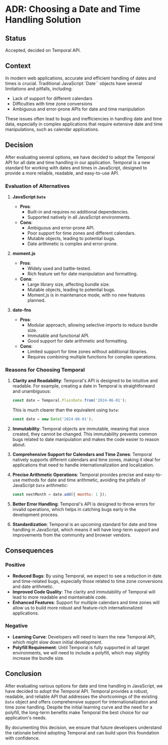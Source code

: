 # ADR: Choosing a Date and Time Handling Solution

## Status

Accepted, decided on Temporal API.

## Context

In modern web applications, accurate and efficient handling of dates and times is crucial. Traditional JavaScript `Date`` objects have several limitations and pitfalls, including:
- Lack of support for different calendars
- Difficulties with time zone conversions
- Ambiguous and error-prone APIs for date and time manipulation

These issues often lead to bugs and inefficiencies in handling date and time data, especially in complex applications that require extensive date and time manipulations, such as calendar applications.

## Decision

After evaluating several options, we have decided to adopt the Temporal API for all date and time handling in our application. Temporal is a new standard for working with dates and times in JavaScript, designed to provide a more reliable, readable, and easy-to-use API.

### Evaluation of Alternatives

1. **JavaScript `Date`**
   - **Pros**:
     - Built-in and requires no additional dependencies.
     - Supported natively in all JavaScript environments.
   - **Cons**:
     - Ambiguous and error-prone API.
     - Poor support for time zones and different calendars.
     - Mutable objects, leading to potential bugs.
     - Date arithmetic is complex and error-prone.

2. **moment.js**
   - **Pros**:
     - Widely used and battle-tested.
     - Rich feature set for date manipulation and formatting.
   - **Cons**:
     - Large library size, affecting bundle size.
     - Mutable objects, leading to potential bugs.
     - Moment.js is in maintenance mode, with no new features planned.

3. **date-fns**
   - **Pros**:
     - Modular approach, allowing selective imports to reduce bundle size.
     - Immutable and functional API.
     - Good support for date arithmetic and formatting.
   - **Cons**:
     - Limited support for time zones without additional libraries.
     - Requires combining multiple functions for complex operations.

### Reasons for Choosing Temporal

1. **Clarity and Readability**: Temporal's API is designed to be intuitive and readable. For example, creating a date in Temporal is straightforward and unambiguous:
    ```javascript
    const date = Temporal.PlainDate.from('2024-06-01');
    ```
    This is much clearer than the equivalent using `Date`:
    ```javascript
    const date = new Date('2024-06-01');
    ```

2. **Immutability**: Temporal objects are immutable, meaning that once created, they cannot be changed. This immutability prevents common bugs related to date manipulation and makes the code easier to reason about.

3. **Comprehensive Support for Calendars and Time Zones**: Temporal natively supports different calendars and time zones, making it ideal for applications that need to handle internationalization and localization.

4. **Precise Arithmetic Operations**: Temporal provides precise and easy-to-use methods for date and time arithmetic, avoiding the pitfalls of JavaScript `Date` arithmetic:
    ```javascript
    const nextMonth = date.add({ months: 1 });
    ```

5. **Better Error Handling**: Temporal's API is designed to throw errors for invalid operations, which helps in catching bugs early in the development process.

6. **Standardization**: Temporal is an upcoming standard for date and time handling in JavaScript, which means it will have long-term support and improvements from the community and browser vendors.

## Consequences

### Positive

- **Reduced Bugs**: By using Temporal, we expect to see a reduction in date and time-related bugs, especially those related to time zone conversions and date arithmetic.
- **Improved Code Quality**: The clarity and immutability of Temporal will lead to more readable and maintainable code.
- **Enhanced Features**: Support for multiple calendars and time zones will allow us to build more robust and feature-rich internationalized applications.

### Negative

- **Learning Curve**: Developers will need to learn the new Temporal API, which might slow down initial development.
- **Polyfill Requirement**: Until Temporal is fully supported in all target environments, we will need to include a polyfill, which may slightly increase the bundle size.

## Conclusion

After evaluating various options for date and time handling in JavaScript, we have decided to adopt the Temporal API. Temporal provides a robust, readable, and reliable API that addresses the shortcomings of the existing `Date` object and offers comprehensive support for internationalization and time zone handling. Despite the initial learning curve and the need for a polyfill, the long-term benefits make Temporal the best choice for our application's needs.

By documenting this decision, we ensure that future developers understand the rationale behind adopting Temporal and can build upon this foundation with confidence.
